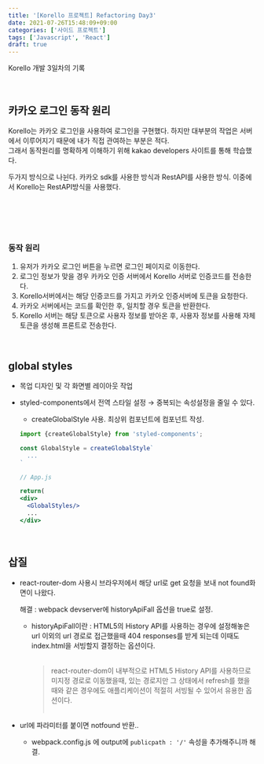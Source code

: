 ```yaml
---
title: '[Korello 프로젝트] Refactoring Day3'
date: 2021-07-26T15:48:09+09:00
categories: ['사이드 프로젝트']
tags: ['Javascript', 'React']
draft: true
---
```


Korello 개발 3일차의 기록

<br>

<!--more-->

## 카카오 로그인 동작 원리

Korello는 카카오 로그인을 사용하여 로그인을 구현했다. 하지만 대부분의 작업은 서버에서 이루어지기 때문에 내가 직접 관여하는 부분은 적다.<br>
그래서 동작원리를 명확하게 이해하기 위해 kakao developers 사이트를 통해 학습했다.

두가지 방식으로 나뉜다. 카카오 sdk를 사용한 방식과 RestAPI를 사용한 방식. 이중에서 Korello는 RestAPI방식을 사용했다.

<br>

<br><br>

### 동작 원리

1. 유저가 카카오 로그인 버튼을 누르면 로그인 페이지로 이동한다.
2. 로그인 정보가 맞을 경우 카카오 인증 서버에서 Korello 서버로 인증코드를 전송한다.
3. Korello서버에서는 해당 인증코드를 가지고 카카오 인증서버에 토큰을 요청한다.
4. 카카오 서버에서는 코드를 확인한 후, 일치할 경우 토큰을 반환한다.
5. Korello 서버는 해당 토큰으로 사용자 정보를 받아온 후, 사용자 정보를 사용해 자체 토큰을 생성해 프론트로 전송한다.

<br>

## global styles

- 목업 디자인 및 각 화면별 레이아웃 작업
- styled-components에서 전역 스타일 설정 → 중복되는 속성설정을 줄일 수 있다.

  - createGlobalStyle 사용. 최상위 컴포넌트에 컴포넌트 작성.

  ```jsx
  import {createGlobalStyle} from 'styled-components';

  const GlobalStyle = createGlobalStyle`
  	...
  `

  // App.js

  return(
  <div>
  	<GlobalStyles/>
  	...
  </div>
  ```

<br>

## 삽질

- react-router-dom 사용시 브라우저에서 해당 url로 get 요청을 보내 not found화면이 나왔다.

  해결 : webpack devserver에 historyApiFall 옵션을 true로 설정.

  - historyApiFall이란 : HTML5의 History API를 사용하는 경우에 설정해놓은 url 이외의 url 경로로 접근했을때 404 responses를 받게 되는데 이때도 index.html을 서빙할지 결정하는 옵션이다.<br><br>
    > react-router-dom이 내부적으로 HTML5 History API를 사용하므로 미지정 경로로 이동했을때, 있는 경로지만 그 상태에서 refresh를 했을때와 같은 경우에도 애플리케이션이 적절히 서빙될 수 있어서 유용한 옵션이다.<br><br>

- url에 파라미터를 붙이면 notfound 반환..

  - webpack.config.js 에 output에 `publicpath : '/'` 속성을 추가해주니까 해결.


